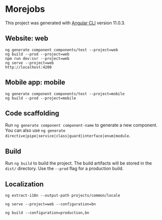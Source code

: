 # Morejobs

This project was generated with [Angular CLI](https://github.com/angular/angular-cli) version 11.0.3.

## Website: web

```
ng generate component components/test --project=web
ng build --prod --project=web
npm run dev:ssr --project=web
ng serve --project=web
http://localhost:4200
```

## Mobile app: mobile

```
ng generate component components/test --project=mobile
ng build --prod --project=mobile
```

## Code scaffolding

Run `ng generate component component-name` to generate a new component. You can also use `ng generate directive|pipe|service|class|guard|interface|enum|module`.

## Build

Run `ng build` to build the project. The build artifacts will be stored in the `dist/` directory. Use the `--prod` flag for a production build.

## Localization
`ng extract-i18n --output-path projects/common/locale`

`ng serve --project=web --configuration=bn`

`ng build --configuration=production,bn`
